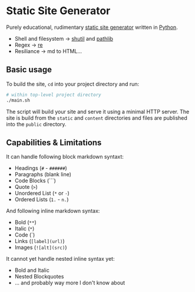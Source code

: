 # Static Site Generator

Purely educational, rudimentary [static site generator](https://en.wikipedia.org/wiki/Static_site_generator) written in [Python](https://www.python.org/).

* Shell and filesystem -> [shutil](https://docs.python.org/3/library/shutil.html) and [pathlib](https://docs.python.org/3/library/pathlib.html)
* Regex -> [re](https://docs.python.org/3/library/re.html)
* Resiliance -> md to HTML...

## Basic usage

To build the site, `cd` into your project directory and run:

```bash
# within top-level project directory
./main.sh
```

The script will build your site and serve it using a minimal HTTP server. The site is build from the `static` and `content` directories and files are published into the `public` directory.

## Capabilities & Limitations

It can handle following block markdown syntaxt:

* Headings (`#` - `######`)
* Paragraphs (blank line)
* Code Blocks (```)
* Quote (`>`)
* Unordered List (`*` or `-`)
* Ordered Lists (`1.` - `n.`)

And following inline markdown syntax:

* Bold  (`**`)
* Italic (`*`)
* Code (`)
* Links (`[label](url)`)
* Images (`![alt](src)`)

It cannot yet handle nested inline syntax yet:

* Bold and Italic
* Nested Blockquotes
* ... and probably way more I don't know about


